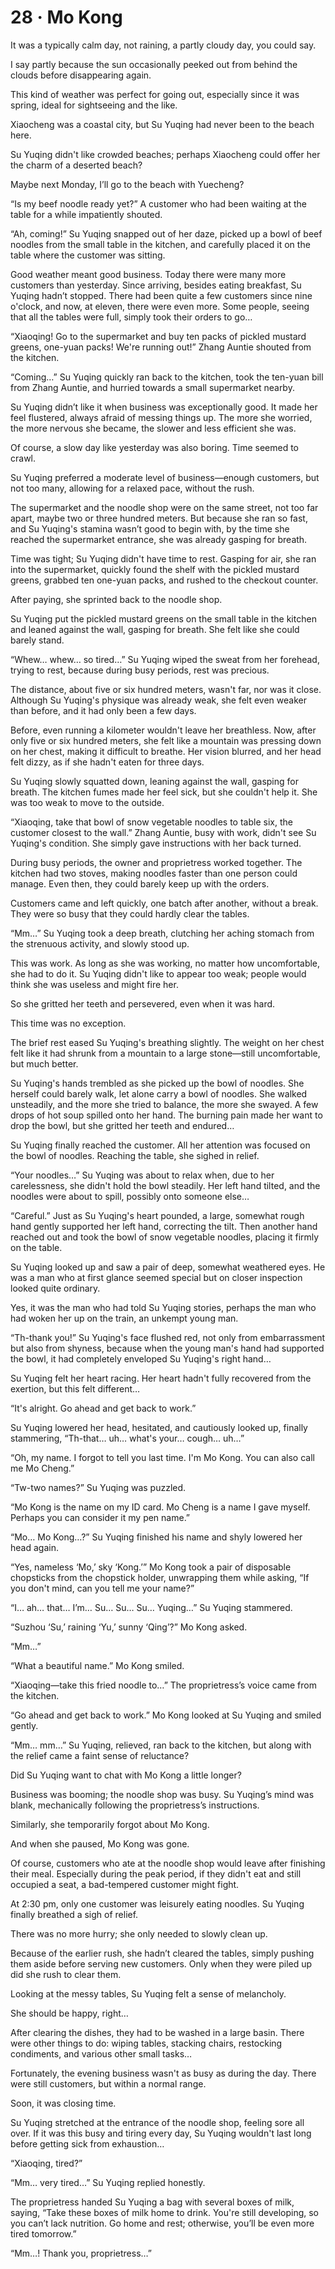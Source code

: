 # 28 · Mo Kong

It was a typically calm day, not raining, a partly cloudy day, you could say.

I say partly because the sun occasionally peeked out from behind the clouds before disappearing again.

This kind of weather was perfect for going out, especially since it was spring, ideal for sightseeing and the like.

Xiaocheng was a coastal city, but Su Yuqing had never been to the beach here.

Su Yuqing didn't like crowded beaches; perhaps Xiaocheng could offer her the charm of a deserted beach?

Maybe next Monday, I’ll go to the beach with Yuecheng?

“Is my beef noodle ready yet?” A customer who had been waiting at the table for a while impatiently shouted.

“Ah, coming!” Su Yuqing snapped out of her daze, picked up a bowl of beef noodles from the small table in the kitchen, and carefully placed it on the table where the customer was sitting.

Good weather meant good business. Today there were many more customers than yesterday. Since arriving, besides eating breakfast, Su Yuqing hadn’t stopped. There had been quite a few customers since nine o'clock, and now, at eleven, there were even more. Some people, seeing that all the tables were full, simply took their orders to go…

“Xiaoqing! Go to the supermarket and buy ten packs of pickled mustard greens, one-yuan packs! We're running out!” Zhang Auntie shouted from the kitchen.

“Coming…” Su Yuqing quickly ran back to the kitchen, took the ten-yuan bill from Zhang Auntie, and hurried towards a small supermarket nearby.

Su Yuqing didn’t like it when business was exceptionally good. It made her feel flustered, always afraid of messing things up. The more she worried, the more nervous she became, the slower and less efficient she was.

Of course, a slow day like yesterday was also boring. Time seemed to crawl.

Su Yuqing preferred a moderate level of business—enough customers, but not too many, allowing for a relaxed pace, without the rush.

The supermarket and the noodle shop were on the same street, not too far apart, maybe two or three hundred meters. But because she ran so fast, and Su Yuqing's stamina wasn’t good to begin with, by the time she reached the supermarket entrance, she was already gasping for breath.

Time was tight; Su Yuqing didn't have time to rest. Gasping for air, she ran into the supermarket, quickly found the shelf with the pickled mustard greens, grabbed ten one-yuan packs, and rushed to the checkout counter.

After paying, she sprinted back to the noodle shop.

Su Yuqing put the pickled mustard greens on the small table in the kitchen and leaned against the wall, gasping for breath.  She felt like she could barely stand.

“Whew… whew… so tired…” Su Yuqing wiped the sweat from her forehead, trying to rest, because during busy periods, rest was precious.

The distance, about five or six hundred meters, wasn't far, nor was it close. Although Su Yuqing's physique was already weak, she felt even weaker than before, and it had only been a few days.

Before, even running a kilometer wouldn't leave her breathless. Now, after only five or six hundred meters, she felt like a mountain was pressing down on her chest, making it difficult to breathe. Her vision blurred, and her head felt dizzy, as if she hadn't eaten for three days.

Su Yuqing slowly squatted down, leaning against the wall, gasping for breath. The kitchen fumes made her feel sick, but she couldn't help it. She was too weak to move to the outside.

“Xiaoqing, take that bowl of snow vegetable noodles to table six, the customer closest to the wall.” Zhang Auntie, busy with work, didn't see Su Yuqing's condition. She simply gave instructions with her back turned.

During busy periods, the owner and proprietress worked together.  The kitchen had two stoves, making noodles faster than one person could manage. Even then, they could barely keep up with the orders.

Customers came and left quickly, one batch after another, without a break. They were so busy that they could hardly clear the tables.

“Mm…” Su Yuqing took a deep breath, clutching her aching stomach from the strenuous activity, and slowly stood up.

This was work.  As long as she was working, no matter how uncomfortable, she had to do it. Su Yuqing didn't like to appear too weak; people would think she was useless and might fire her.

So she gritted her teeth and persevered, even when it was hard.

This time was no exception.

The brief rest eased Su Yuqing's breathing slightly. The weight on her chest felt like it had shrunk from a mountain to a large stone—still uncomfortable, but much better.

Su Yuqing's hands trembled as she picked up the bowl of noodles. She herself could barely walk, let alone carry a bowl of noodles. She walked unsteadily, and the more she tried to balance, the more she swayed. A few drops of hot soup spilled onto her hand. The burning pain made her want to drop the bowl, but she gritted her teeth and endured…

Su Yuqing finally reached the customer. All her attention was focused on the bowl of noodles. Reaching the table, she sighed in relief.

“Your noodles…” Su Yuqing was about to relax when, due to her carelessness, she didn't hold the bowl steadily. Her left hand tilted, and the noodles were about to spill, possibly onto someone else…

“Careful.” Just as Su Yuqing's heart pounded, a large, somewhat rough hand gently supported her left hand, correcting the tilt. Then another hand reached out and took the bowl of snow vegetable noodles, placing it firmly on the table.

Su Yuqing looked up and saw a pair of deep, somewhat weathered eyes. He was a man who at first glance seemed special but on closer inspection looked quite ordinary.

Yes, it was the man who had told Su Yuqing stories, perhaps the man who had woken her up on the train, an unkempt young man.

“Th-thank you!” Su Yuqing's face flushed red, not only from embarrassment but also from shyness, because when the young man's hand had supported the bowl, it had completely enveloped Su Yuqing's right hand…

Su Yuqing felt her heart racing. Her heart hadn't fully recovered from the exertion, but this felt different…

“It's alright. Go ahead and get back to work.”

Su Yuqing lowered her head, hesitated, and cautiously looked up, finally stammering, “Th-that… uh… what's your… cough… uh…”

“Oh, my name. I forgot to tell you last time. I'm Mo Kong. You can also call me Mo Cheng.”

“Tw-two names?” Su Yuqing was puzzled.

“Mo Kong is the name on my ID card. Mo Cheng is a name I gave myself.  Perhaps you can consider it my pen name.”

“Mo… Mo Kong…?” Su Yuqing finished his name and shyly lowered her head again.

“Yes, nameless ‘Mo,’ sky ‘Kong.’” Mo Kong took a pair of disposable chopsticks from the chopstick holder, unwrapping them while asking, “If you don't mind, can you tell me your name?”

“I… ah… that… I’m… Su… Su… Su… Yuqing…” Su Yuqing stammered.

“Suzhou ‘Su,’ raining ‘Yu,’ sunny ‘Qing’?” Mo Kong asked.

“Mm…”

“What a beautiful name.” Mo Kong smiled.

“Xiaoqing—take this fried noodle to…” The proprietress’s voice came from the kitchen.

“Go ahead and get back to work.” Mo Kong looked at Su Yuqing and smiled gently.

“Mm… mm…” Su Yuqing, relieved, ran back to the kitchen, but along with the relief came a faint sense of reluctance?

Did Su Yuqing want to chat with Mo Kong a little longer?

Business was booming; the noodle shop was busy. Su Yuqing’s mind was blank, mechanically following the proprietress’s instructions.

Similarly, she temporarily forgot about Mo Kong.

And when she paused, Mo Kong was gone.

Of course, customers who ate at the noodle shop would leave after finishing their meal.  Especially during the peak period, if they didn't eat and still occupied a seat, a bad-tempered customer might fight.

At 2:30 pm, only one customer was leisurely eating noodles. Su Yuqing finally breathed a sigh of relief.

There was no more hurry; she only needed to slowly clean up.

Because of the earlier rush, she hadn’t cleared the tables, simply pushing them aside before serving new customers. Only when they were piled up did she rush to clear them.

Looking at the messy tables, Su Yuqing felt a sense of melancholy.

She should be happy, right…

After clearing the dishes, they had to be washed in a large basin.  There were other things to do: wiping tables, stacking chairs, restocking condiments, and various other small tasks…

Fortunately, the evening business wasn't as busy as during the day. There were still customers, but within a normal range.

Soon, it was closing time.

Su Yuqing stretched at the entrance of the noodle shop, feeling sore all over.  If it was this busy and tiring every day, Su Yuqing wouldn't last long before getting sick from exhaustion…

“Xiaoqing, tired?”

“Mm… very tired…” Su Yuqing replied honestly.

The proprietress handed Su Yuqing a bag with several boxes of milk, saying, “Take these boxes of milk home to drink. You're still developing, so you can’t lack nutrition.  Go home and rest; otherwise, you’ll be even more tired tomorrow.”

“Mm…! Thank you, proprietress…”


